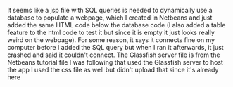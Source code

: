 It seems like a jsp file with SQL queries is needed to dynamically use a database to populate a webpage, which I created in Netbeans and just added the same HTML code below the database code (I also added a table feature to the html code to test it but since it is empty it just looks really weird on the webpage).  For some reason, it says it connects fine on my computer before I added the SQL query but when I ran it afterwards, it just crashed and said it couldn't connect.
The Glassfish server file is from the Netbeans tutorial file I was following that used the Glassfish server to host the app
I used the css file as well but didn't upload that since it's already here
